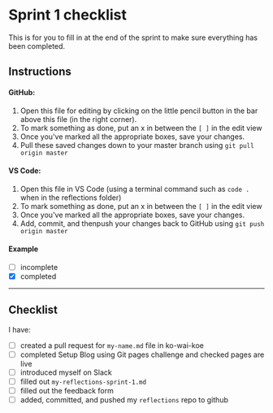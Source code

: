 # Sprint 1 checklist

This is for you to fill in at the end of the sprint to make sure everything has been completed.

## Instructions
#### GitHub:
1. Open this file for editing by clicking on the little pencil button in the bar above this file (in the right corner).
2. To mark something as done, put an x in between the `[ ]` in the edit view
3. Once you've marked all the appropriate boxes, save your changes.
4. Pull these saved changes down to your master branch using `git pull origin master`

#### VS Code:
1. Open this file in VS Code (using a terminal command such as `code .` when in the reflections folder)
2. To mark something as done, put an x in between the `[ ]` in the edit view
3. Once you've marked all the appropriate boxes, save your changes.
4. Add, commit, and thenpush your changes back to GitHub using `git push origin master`


#### Example
- [ ] incomplete
- [x] completed

---

## Checklist
I have:
- [ ] created a pull request for `my-name.md` file in ko-wai-koe
- [ ] completed Setup Blog using Git pages challenge and checked pages are live
- [ ] introduced myself on Slack
- [ ] filled out `my-reflections-sprint-1.md`
- [ ] filled out the feedback form
- [ ] added, committed, and pushed my `reflections` repo to github
